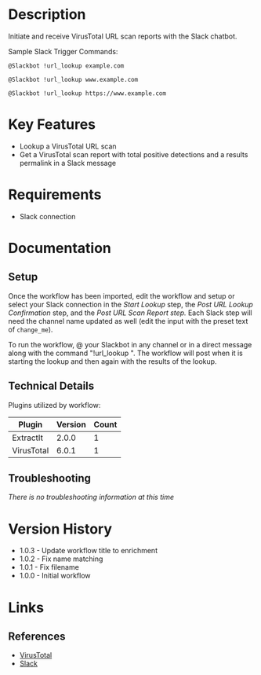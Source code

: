 # Description

Initiate and receive VirusTotal URL scan reports with the Slack chatbot.

Sample Slack Trigger Commands:

`@Slackbot !url_lookup example.com`

`@Slackbot !url_lookup www.example.com`

`@Slackbot !url_lookup https://www.example.com`


# Key Features

* Lookup a VirusTotal URL scan
* Get a VirusTotal scan report with total positive detections and a results permalink in a Slack message

# Requirements

* Slack connection

# Documentation

## Setup

Once the workflow has been imported, edit the workflow and setup or select your Slack connection in the _Start Lookup_ step, the _Post URL Lookup Confirmation_ step, and the _Post URL Scan Report step._
Each Slack step will need the channel name updated as well (edit the input with the preset text of `change_me`).

To run the workflow, @ your Slackbot in any channel or in a direct message along with the command "!url_lookup <url>". The workflow will post when it is starting the lookup and then again with the results of the lookup.

## Technical Details

Plugins utilized by workflow:

|Plugin|Version|Count|
|----|----|--------|
|ExtractIt|2.0.0|1|
|VirusTotal|6.0.1|1|

## Troubleshooting

_There is no troubleshooting information at this time_

# Version History

* 1.0.3 - Update workflow title to enrichment
* 1.0.2 - Fix name matching
* 1.0.1 - Fix filename
* 1.0.0 - Initial workflow

# Links

## References

* [VirusTotal](https://www.virustotal.com/gui/home/upload)
* [Slack](https://slack.com)
